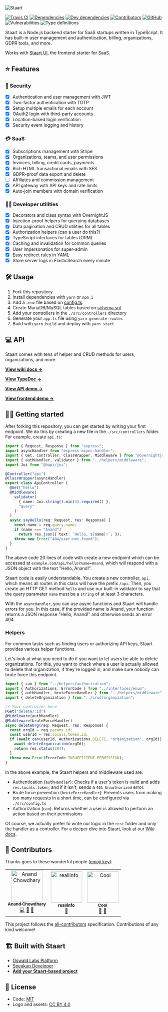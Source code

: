 ![Staart](https://raw.githubusercontent.com/o15y/staart/master/assets/logo.png)

[![Travis CI](https://img.shields.io/travis/o15y/staart.svg)](https://travis-ci.org/o15y/staart)
[![Dependencies](https://img.shields.io/david/o15y/staart.svg)](https://david-dm.org/o15y/staart)
[![Dev dependencies](https://img.shields.io/david/dev/o15y/staart.svg)](https://david-dm.org/o15y/staart)
[![Contributors](https://img.shields.io/github/contributors/o15y/staart.svg)](https://github.com/o15y/staart/graphs/contributors)
[![GitHub](https://img.shields.io/github/license/o15y/staart.svg)](https://github.com/o15y/staart/blob/master/LICENSE)
![Vulnerabilities](https://img.shields.io/snyk/vulnerabilities/github/o15y/staart.svg)
![Type definitions](https://img.shields.io/badge/types-TypeScript-blue.svg)

Staart is a Node.js backend starter for SaaS startups written in TypeScript. It has built-in user management and authentication, billing, organizations, GDPR tools, and more.

Works with [Staart UI](https://github.com/o15y/staart-ui), the frontend starter for SaaS.

## ⭐ Features

### 🔐 Security

- [x] Authentication and user management with JWT
- [x] Two-factor authentication with TOTP
- [x] Setup multiple emails for each account
- [x] OAuth2 login with third-party accounts
- [x] Location-based login verification
- [x] Security event logging and history

### 💳 SaaS

- [x] Subscriptions management with Stripe
- [x] Organizations, teams, and user permissions
- [x] Invoices, billing, credit cards, payments
- [x] Rich HTML transactional emails with SES
- [x] GDPR-proof data export and delete
- [ ] Affiliates and commission management
- [x] API gateway with API keys and rate limits
- [x] Auto-join members with domain verification

### 👩‍💻 Developer utilities

- [x] Decorators and class syntax with OvernightJS
- [x] Injection-proof helpers for querying databases
- [x] Data pagination and CRUD utilities for all tables
- [x] Authorization helpers (can a user do this?)
- [x] TypeScript interfaces for tables (ORM)
- [x] Caching and invalidation for common queries
- [x] User impersonation for super-admin
- [x] Easy redirect rules in YAML
- [x] Store server logs in ElasticSearch every minute

## 🛠 Usage

1. Fork this repository
1. Install dependencies with `yarn` or `npm i`
1. Add a `.env` file based on [config.ts](https://github.com/o15y/staart/blob/master/src/config.ts).
1. Create MariaDB/MySQL tables based on [schema.sql](https://github.com/o15y/staart/blob/master/schema.sql)
1. Add your controllers in the `./src/controllers` directory
1. Generate your `app.ts` file using `yarn generate-routes`
1. Build with `yarn build` and deploy with `yarn start`

## 💻 API

Staart comes with tens of helper and CRUD methods for users, organizations, and more.

**[View wiki docs →](https://github.com/o15y/staart/wiki)**

**[View TypeDoc →](https://staart-docs.o15y.com)**

**[View API demo →](https://staart.caprover.oswaldlabs.com)**

**[View frontend demo →](https://staart-demo.o15y.com)**

## 👩‍💼 Getting started

After forking this repository, you can get started by writing your first endpoint. We do this by creating a new file in the `./src/controllers` folder. For example, create `api.ts`:

```ts
import { Request, Response } from "express";
import asyncHandler from "express-async-handler";
import { Get, Controller, ClassWrapper, Middleware } from "@overnightjs/core";
import { authHandler, validator } from "../helpers/middleware";
import Joi from "@hapi/joi";

@Controller("api")
@ClassWrapper(asyncHandler)
export class ApiController {
  @Get("hello")
  @Middleware(
    validator(
      { name: Joi.string().min(3).required() },
      "query"
    )
  )
  async sayHello(req: Request, res: Response) {
    const name = req.query.name;
    if (name === "Anand")
      return res.json({ text: `Hello, ${name}!`; });
    throw new Error("404/user-not-found");
  }
}
```

The above code 20 lines of code with create a new endpoint which can be accessed at `example.com/api/hello?name=Anand`, which will respond with a JSON object with the text "Hello, Anand!".

Staart code is easily understandable. You create a new controller, `api`, which means all routes in this class will have the prefix `/api`. Then, you create an HTTP GET method `hello` and use our built-in validator to say that the query parameter `name` must be a `string` of at least 3 characters.

With the `asyncHandler`, you can use async functions and Staart will handle errors for you. In this case, if the provided name is Anand, your function returns a JSON response "Hello, Anand!" and otherwise sends an error 404.

### Helpers

For common tasks such as finding users or authorizing API keys, Staart provides various helper functions.

Let's look at what you need to do if you want to let users be able to delete organizations. For this, you want to check where a user is actually allowed to delete that organization, if they're logged in, and make sure nobody can brute force this endpoint.

```ts
import { can } from "../helpers/authorization";
import { Authorizations, ErrorCode } from "../interfaces/enum";
import { authHandler, bruteForceHandler } from "../helpers/middleware";
import { deleteOrganization } from "../crud/organization";

// Your controller here
@Get("delete/:id")
@Middleware(authHandler)
@Middleware(bruteForceHandler)
async deleteOrg(req: Request, res: Response) {
  const orgId = req.params.id;
  const userId = res.locals.token.id;
  if (await can(userId, Authorizations.DELETE, "organization", orgId)) {
    await deleteOrganization(orgId);
    return res.status(204);
  }
  throw new Error(ErrorCode.INSUFFICIENT_PERMISSION);
}
```

In the above example, the Staart helpers and middleware used are:

- Authentication (`authHandler`): Checks if a user's token is valid and adds `res.locals.token`; and if it isn't, sends a `401 Unauthorized` error.
- Brute force prevention (`bruteForceHandler`): Prevents users from making too many requests in a short time, can be configured via `./src/config.ts`
- Authorization (`can`): Returns whether a user is allowed to perform an action based on their permissions

Of course, we actually prefer to write our logic in the `rest` folder and only the handler as a controller. For a deeper dive into Staart, look at our [Wiki docs](https://github.com/o15y/staart/wiki).

## 👥 Contributors

Thanks goes to these wonderful people ([emoji key](https://allcontributors.org/docs/en/emoji-key)):

<!-- ALL-CONTRIBUTORS-LIST:START - Do not remove or modify this section -->
<!-- prettier-ignore -->
<table><tr><td align="center"><a href="https://anandchowdhary.com/?utm_source=github&utm_campaign=about-link"><img src="https://avatars3.githubusercontent.com/u/2841780?v=4" width="100px;" alt="Anand Chowdhary"/><br /><sub><b>Anand Chowdhary</b></sub></a><br /><a href="https://github.com/o15y/staart/commits?author=AnandChowdhary" title="Code">💻</a> <a href="https://github.com/o15y/staart/commits?author=AnandChowdhary" title="Documentation">📖</a> <a href="#design-AnandChowdhary" title="Design">🎨</a></td><td align="center"><a href="http://komiserback@gmail.com"><img src="https://avatars3.githubusercontent.com/u/36298335?v=4" width="100px;" alt="reallinfo"/><br /><sub><b>reallinfo</b></sub></a><br /><a href="#design-reallinfo" title="Design">🎨</a></td><td align="center"><a href="https://github.com/coooolers"><img src="https://avatars2.githubusercontent.com/u/20610084?v=4" width="100px;" alt="Cool"/><br /><sub><b>Cool</b></sub></a><br /><a href="https://github.com/o15y/staart/issues?q=author%3Acoooolers" title="Bug reports">🐛</a> <a href="#ideas-coooolers" title="Ideas, Planning, & Feedback">🤔</a></td></tr></table>

<!-- ALL-CONTRIBUTORS-LIST:END -->

This project follows the [all-contributors](https://github.com/all-contributors/all-contributors) specification. Contributions of any kind welcome!

## 🏗️ Built with Staart

- [Oswald Labs Platform](https://github.com/OswaldLabsOpenSource/platform-v3)
- [Speakup Developer](https://github.com/speakupnl/staart)
- [**Add your Staart-based project**](https://github.com/o15y/staart/edit/master/README.md)

## 📄 License

- Code: [MIT](https://github.com/o15y/staart/blob/master/LICENSE)
- Logo and assets: [CC BY 4.0](https://creativecommons.org/licenses/by/4.0/)
